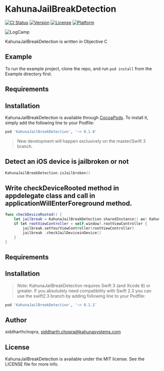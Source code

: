 # KahunaJailBreakDetection

[![CI Status](http://img.shields.io/travis/siddharthchopra/KahunaJailBreakDetection.svg?style=flat)](https://travis-ci.org/siddharthchopra/KahunaJailBreakDetection)
[![Version](https://img.shields.io/cocoapods/v/KahunaJailBreakDetection.svg?style=flat)](http://cocoapods.org/pods/KahunaJailBreakDetection)
[![License](https://img.shields.io/cocoapods/l/KahunaJailBreakDetection.svg?style=flat)](http://cocoapods.org/pods/KahunaJailBreakDetection)
[![Platform](https://img.shields.io/cocoapods/p/KahunaJailBreakDetection.svg?style=flat)](http://cocoapods.org/pods/KahunaJailBreakDetection)

![LogCamp](http://www.kahuna-mobihub.com/templates/ja_puresite/images/logo-trans.png)

KahunaJailBreakDetection is written in Objective C

## Example

To run the example project, clone the repo, and run `pod install` from the Example directory first.

## Requirements

## Installation

KahunaJailBreakDetection is available through [CocoaPods](http://cocoapods.org). To install
it, simply add the following line to your Podfile:

```ruby
pod 'KahunaJailBreakDetection', '~> 0.1.8'
```
> New development will happen exclusively on the master/Swift 3 branch.

## Detect an iOS device is jailbroken or not
```swift
KahunaJailBreakDetection.isJailbroken()
```

## Write checkDeviceRooted method in appdelegate class and call in applicationWillEnterForeground method.
```swift
func checkDeviceRooted() {
    let jailbreak = KahunaJailBreakDetection.sharedInstance() as! KahunaJailBreakDetection
    if let rootViewController = self.window?.rootViewController {
        jailbreak.setYourViewController(rootViewController)
        jailbreak .checkJailDeviceinDevice()
    }
}
  ```  
## Requirements

## Installation

> _Note:_ KahunaJailBreakDetection requires Swift 3 (and Xcode 8) or greater. If you absolutely
> need compatibility with Swift 2.3 you can use the swift2.3 branch by adding following line to your Podfile:
```ruby
pod 'KahunaJailBreakDetection', '~> 0.1.1’
```

## Author

siddharthchopra, siddharth.chopra@kahunasystems.com

## License

KahunaJailBreakDetection is available under the MIT license. See the LICENSE file for more info.

